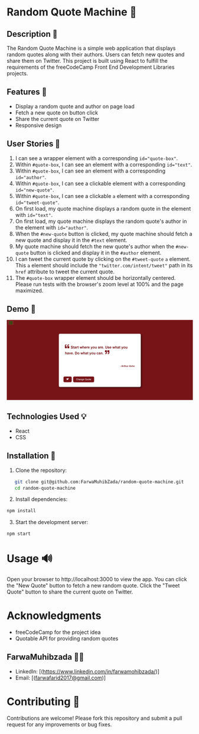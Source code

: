 # Random Quote Machine 🔁

## Description 📜

The Random Quote Machine is a simple web application that displays random quotes along with their authors. Users can fetch new quotes and share them on Twitter. This project is built using React  to fulfill the requirements of the freeCodeCamp Front End Development Libraries projects.

## Features 🎉

- Display a random quote and author on page load
- Fetch a new quote on button click
- Share the current quote on Twitter
- Responsive design 

## User Stories 👧

1. I can see a wrapper element with a corresponding `id="quote-box"`.
2. Within `#quote-box`, I can see an element with a corresponding `id="text"`.
3. Within `#quote-box`, I can see an element with a corresponding `id="author"`.
4. Within `#quote-box`, I can see a clickable element with a corresponding `id="new-quote"`.
5. Within `#quote-box`, I can see a clickable `a` element with a corresponding `id="tweet-quote"`.
6. On first load, my quote machine displays a random quote in the element with `id="text"`.
7. On first load, my quote machine displays the random quote's author in the element with `id="author"`.
8. When the `#new-quote` button is clicked, my quote machine should fetch a new quote and display it in the `#text` element.
9. My quote machine should fetch the new quote's author when the `#new-quote` button is clicked and display it in the `#author` element.
10. I can tweet the current quote by clicking on the `#tweet-quote` `a` element. This `a` element should include the `"twitter.com/intent/tweet"` path in its `href` attribute to tweet the current quote.
11. The `#quote-box` wrapper element should be horizontally centered. Please run tests with the browser's zoom level at 100% and the page maximized.

## Demo 📸

![Random Quote Machine Screenshot](./src/assets/Capture.PNG)


## Technologies Used 💡

- React
- CSS

## Installation 🔧

1. Clone the repository:
```bash
   git clone git@github.com:FarwaMuhibZada/random-quote-machine.git
   cd random-quote-machine
```
2. Install dependencies:
```bash
npm install
```

3. Start the development server:
```bash 
npm start
```

# Usage 🔊
Open your browser to http://localhost:3000 to view the app. You can click the "New Quote" button to fetch a new random quote. Click the "Tweet Quote" button to share the current quote on Twitter.

# Acknowledgments
- freeCodeCamp for the project idea
- Quotable API for providing random quotes

## FarwaMuhibzada 👩‍💻

- LinkedIn: [(https://www.linkedin.com/in/farwamohibzada/)]
- Email:  [(farwafarid2017@gmail.com)]


# Contributing 🙏
Contributions are welcome! Please fork this repository and submit a pull request for any improvements or bug fixes.
